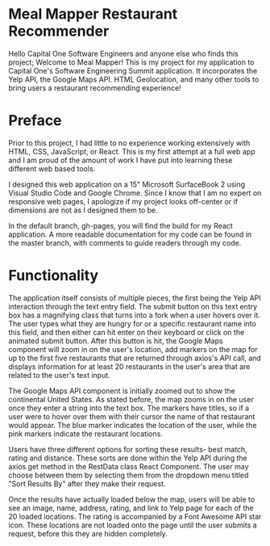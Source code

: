 # Meal Mapper Restaurant Recommender
Hello Capital One Software Engineers and anyone else who finds this project; Welcome to Meal Mapper! This is my project for my application to Capital One's Software Engineering Summit application. It incorporates the Yelp API, the Google Maps API. HTML Geolocation, and many other tools to bring users a restaurant recommending experience! 

# Preface

Prior to this project, I had little to no experience working extensively with HTML, CSS, JavaScript, or React. This is my first attempt at a full web app and I am proud of the amount of work I have put into learning these different web based tools.

I designed this web application on a 15" Microsoft SurfaceBook 2 using Visual Studio Code and Google Chrome. Since I know that I am no expert on responsive web pages, I apologize if my project looks off-center or if dimensions are not as I designed them to be.

In the default branch, gh-pages, you will find the build for my React application. A more readable documentation for my code can be found in the master branch, with comments to guide readers through my code.

# Functionality

The application itself consists of multiple pieces, the first being the Yelp API interaction through the text entry field. The submit button on this text entry box has a magnifying class that turns into a fork when a user hovers over it. The user types what they are hungry for or a specific restaurant name into this field, and then either can hit enter on their keyboard or click on the animated submit button. After this button is hit, the Google Maps component will zoom in on the user's location, add markers on the map for up to the first five restaurants that are returned through axios's API call, and displays information for at least 20 restaurants in the user's area that are related to the user's text input. 

The Google Maps API component is initially zoomed out to show the continental United States. As stated before, the map zooms in on the user once they enter a string into the text box. The markers have titles, so if a user were to hover over them with their cursor the name of that restaurant would appear. The blue marker indicates the location of the user, while the pink markers indicate the restaurant locations. 

Users have three different options for sorting these results- best match, rating and distance. These sorts are done within the Yelp API during the axios get method in the RestData class React Component. The user may choose between them by selecting them from the dropdown menu titled "Sort Results By" after they make their request.

Once the results have actually loaded below the map, users will be able to see an image, name, address, rating, and link to Yelp page for each of the 20 loaded locations. The rating is accompanied by a Font Awesome API star icon. These locations are not loaded onto the page until the user submits a request, before this they are hidden completely. 
